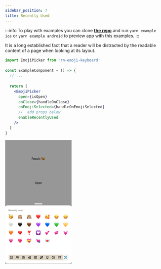 ```yaml
---
sidebar_position: 7
title: Recently Used
---
```


:::info
To play with examples you can clone [**the repo**](https://github.com/TheWidlarzGroup/rn-emoji-keyboard.git) and run `yarn example ios` or `yarn example android` to preview app with this examples.
:::

It is a long established fact that a reader will be distracted by the readable content of a page when looking at its layout.

```jsx
import EmojiPicker from 'rn-emoji-keyboard'

const ExampleComponent = () => {
  // ...

  return (
    <EmojiPicker
      open={isOpen}
      onClose={handleOnClose}
      onEmojiSelected={handleOnEmojiSelected}
      //  add props below
      enableRecentlyUsed
    />
  )
}
```

![Preview](../../../assets/enable-recently-used-preview.jpg)
